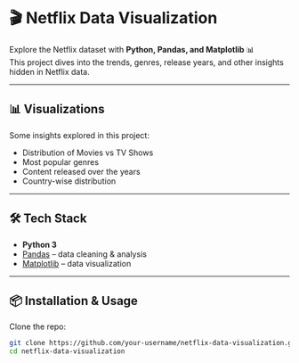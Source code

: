 # 🎬 Netflix Data Visualization

Explore the Netflix dataset with **Python, Pandas, and Matplotlib** 📊  
This project dives into the trends, genres, release years, and other insights hidden in Netflix data.

---

## 📊 Visualizations
Some insights explored in this project:
- Distribution of Movies vs TV Shows  
- Most popular genres  
- Content released over the years  
- Country-wise distribution  

---

## 🛠️ Tech Stack
- **Python 3**
- [Pandas](https://pandas.pydata.org/) – data cleaning & analysis  
- [Matplotlib](https://matplotlib.org/) – data visualization  

---

## 📦 Installation & Usage
Clone the repo:
```bash
git clone https://github.com/your-username/netflix-data-visualization.git
cd netflix-data-visualization
